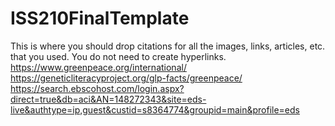 # ISS210FinalTemplate
This is where you should drop citations for all the images, links, articles, etc. that you used. You do not need to create hyperlinks.
https://www.greenpeace.org/international/
https://geneticliteracyproject.org/glp-facts/greenpeace/
https://search.ebscohost.com/login.aspx?direct=true&db=aci&AN=148272343&site=eds-live&authtype=ip,guest&custid=s8364774&groupid=main&profile=eds
